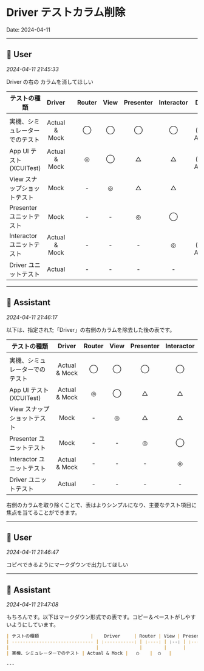 # Driver テストカラム削除

Date: 2024-04-11

---

## 👤 User
*2024-04-11 21:45:33*

Driver の右の カラムを消してほしい

| テストの種類                   |    Driver     |     | Router | View | Presenter | Interactor |      Driver      |
| ------------------------------ | :-----------: | --- | :----: | :--: | :-------: | :--------: | :--------------: |
|                                |               |     |        |      |           |            |                  |
| 実機、シミュレーターでのテスト | Actual & Mock |     |   ◯    |  ◯   |     ◯     |     ◯      | ◯ (using Actual) |
| App UI テスト(XCUITest)        | Actual & Mock |     |   ◎    |  ◯   |     △     |     △      | △ (using Actual) |
| View スナップショットテスト    |     Mock      |     |   -    |  ◎   |     △     |     △      |        -         |
| Presenter ユニットテスト       |     Mock      |     |   -    |  -   |     ◎     |     ◯      |        -         |
| Interactor ユニットテスト      | Actual & Mock |     |   -    |  -   |     -     |     ◎      | △ (using Actual) |
| Driver ユニットテスト          |    Actual     |     |   -    |  -   |     -     |     -      |        ◎         |

---

## 🤖 Assistant
*2024-04-11 21:46:17*

以下は、指定された「Driver」の右側のカラムを除去した後の表です。

| テストの種類                   |    Driver     | Router | View | Presenter | Interactor |
| ------------------------------ | :-----------: | :----: | :--: | :-------: | :--------: |
|                                |               |        |      |           |            |
| 実機、シミュレーターでのテスト | Actual & Mock |   ◯    |  ◯   |     ◯     |     ◯      |
| App UI テスト(XCUITest)        | Actual & Mock |   ◎    |  ◯   |     △     |     △      |
| View スナップショットテスト    |     Mock      |   -    |  ◎   |     △     |     △      |
| Presenter ユニットテスト       |     Mock      |   -    |  -   |     ◎     |     ◯      |
| Interactor ユニットテスト      | Actual & Mock |   -    |  -   |     -     |     ◎      |
| Driver ユニットテスト          |    Actual     |   -    |  -   |     -     |     -      |

右側のカラムを取り除くことで、表はよりシンプルになり、主要なテスト項目に焦点を当てることができます。

---

## 👤 User
*2024-04-11 21:46:47*

コピペできるようにマークダウンで出力してほしい

---

## 🤖 Assistant
*2024-04-11 21:47:08*

もちろんです。以下はマークダウン形式での表です。コピー＆ペーストがしやすいようにしています。

```markdown
| テストの種類                   |    Driver     | Router | View | Presenter | Interactor |
| ------------------------------ | :-----------: | :----: | :--: | :-------: | :--------: |
|                                |               |        |      |           |            |
| 実機、シミュレーターでのテスト | Actual & Mock |   ◯    |  ◯   |

---
